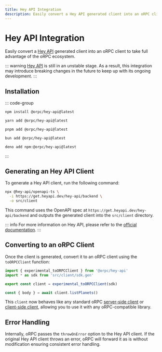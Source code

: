 ```yaml
---
title: Hey API Integration
description: Easily convert a Hey API generated client into an oRPC client to take full advantage of the oRPC ecosystem.
---
```


# Hey API Integration

Easily convert a [Hey API](https://heyapi.dev/) generated client into an oRPC client to take full advantage of the oRPC ecosystem.

::: warning
[Hey API](https://heyapi.dev/) is still in an unstable stage. As a result, this integration may introduce breaking changes in the future to keep up with its ongoing development.
:::

## Installation

::: code-group

```sh [npm]
npm install @orpc/hey-api@latest
```

```sh [yarn]
yarn add @orpc/hey-api@latest
```

```sh [pnpm]
pnpm add @orpc/hey-api@latest
```

```sh [bun]
bun add @orpc/hey-api@latest
```

```sh [deno]
deno add npm:@orpc/hey-api@latest
```

:::

## Generating an Hey API Client

To generate a Hey API client, run the following command:

```sh
npx @hey-api/openapi-ts \
  -i https://get.heyapi.dev/hey-api/backend \
  -o src/client
```

This command uses the OpenAPI spec at `https://get.heyapi.dev/hey-api/backend` and outputs the generated client into the `src/client` directory.

::: info
For more information on Hey API, please refer to the [official documentation](https://heyapi.dev/).
:::

## Converting to an oRPC Client

Once the client is generated, convert it to an oRPC client using the `toORPCClient` function:

```ts
import { experimental_toORPCClient } from '@orpc/hey-api'
import * as sdk from 'src/client/sdk.gen'

export const client = experimental_toORPCClient(sdk)

const { body } = await client.listPlanets()
```

This `client` now behaves like any standard oRPC [server-side client](/docs/client/server-side) or [client-side client](/docs/client/client-side), allowing you to use it with any oRPC-compatible library.

## Error Handling

Internally, oRPC passes the `throwOnError` option to the Hey API client. If the original Hey API client throws an error, oRPC will forward it as is without modification ensuring consistent error handling.
